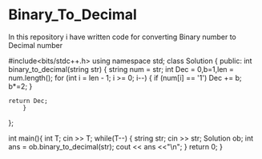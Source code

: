 # Binary_To_Decimal
In this repository i have written code for converting Binary number to Decimal number






#include<bits/stdc++.h>
using namespace std;
class Solution
{
	public:
		int binary_to_decimal(string str)
		{
		   string num = str;
    int Dec = 0,b=1,len = num.length();
    for (int i = len - 1; i >= 0; i--) {
        if (num[i] == '1')
            Dec += b;
        b*=2;
    }

    return Dec;
		}
};

int main(){
    int T;
    cin >> T;
    while(T--)
    {
    	string str;
    	cin >> str;
    	Solution ob;
    	int  ans = ob.binary_to_decimal(str);
    	cout << ans <<"\n";
    }
	return 0;
} 
